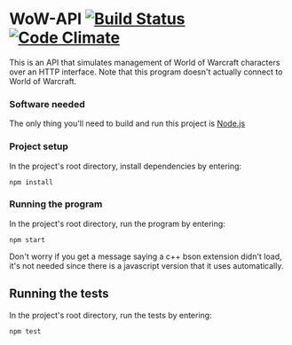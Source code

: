 # WoW-API [![Build Status](https://travis-ci.org/emmasax1/WoW-API.svg?branch=master)](https://travis-ci.org/emmasax1/WoW-API) [![Code Climate](https://codeclimate.com/github/emmasax1/WoW-API/badges/gpa.svg)](https://codeclimate.com/github/emmasax1/WoW-API)

This is an API that simulates management of World of Warcraft characters over an HTTP interface. Note that this program doesn't actually connect to World of Warcraft.

### Software needed
The only thing you'll need to build and run this project is [Node.js](https://nodejs.org/)

### Project setup
In the project's root directory, install dependencies by entering:
````
npm install
````

### Running the program
In the project's root directory, run the program by entering:
````
npm start
````
Don't worry if you get a message saying a c++ bson extension didn't load, it's not needed since there is a javascript version that it uses automatically.

## Running the tests
In the project's root directory, run the tests by entering:
````
npm test
````
